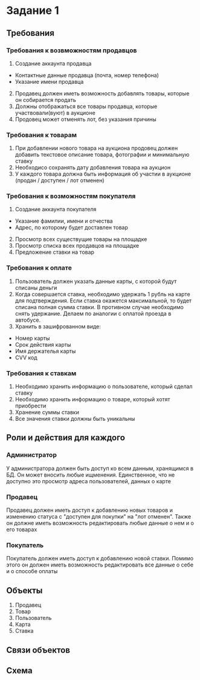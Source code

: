 # Задание 1
## Требования
### Требования к возвможностям продавцов
1. Создание аккаунта продавца
- Контактные данные продавца (почта, номер телефона)
- Указание имени продавца
2. Продавец должен иметь возможность добавлять товары, которые он собирается продать
3. Должны отображаться все товары продавца, которые участвовали(вуют) в аукционе
4. Продовец может отменять лот, без указания причины
### Требования к товарам
1. При добавлении нового товара на аукциона продовец должен добавить текстовое описание товара, фотографии и минимальную ставку
2. Необходисо сохранять дату добавления товара на аукцион
3. У каждого товара должна быть информация об участии в аукционе (продан / доступен / лот отменен)
### Требования к возможностям покупателя
1. Создание аккаунта покупателя
- Указание фамилии, имени и отчества
- Адрес, по которому будет доставлен товар
2. Просмотр всех существущие товары на площадке
3. Просмотр списка всех продавцов на площадке
4. Предложение ставки на товар
### Требования к оплате
1. Пользователь должен указать данные карты, с которой будут списаны деньги
2. Когда совершается ставка, необходимо удержать 1 рубль на карте для подтверждения. Если ставка окажется максимальной, то будет списана полная сумма ставки. В противном случае необходимо снять удержание. Делаем по аналогии с оплатой проезда в автобусе.
3. Хранить в зашифрованном виде:
- Номер карты
- Срок действия карты
- Имя держателья карты
- CVV код
### Требования к ставкам
1. Необходимо хранить информацию о пользователе, который сделал ставку
2. Необходимо хранить информацию о товаре, который хотят приобрести
3. Хранение суммы ставки
4. Все значения ставки должны быть уникальны
## Роли и действия для каждого
### Администратор
У администратора должен быть доступ ко всем данным, хранящимся в БД. Он может вносить любые ищменения. Единственное, что не доступно это просмотр адреса пользователей, данных о карте
### Продавец
Продавец должен иметь доступ к добавлению новых товаров и изменению статуса с "доступен для покупки" на "лот отменен". Также он должне иметь возможность редактировать любые данные о нем и о его товарах
### Покупатель
Покупатель должен иметь доступ к добавлению новой ставки. Помимо этого он должен иметь возможность редактировать все данные о себе и о способе оплаты
## Объекты
1. Продавец
2. Товар
3. Пользователь
4. Карта
5. Ставка
## Связи объектов
## Схема

